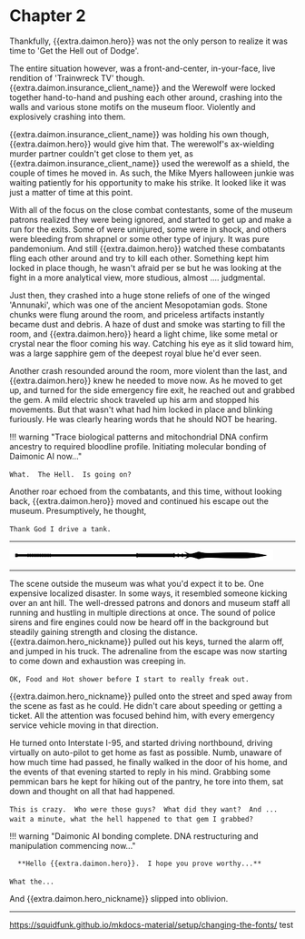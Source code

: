 # Chapter 2

Thankfully, {{extra.daimon.hero}} was not the only person to realize it was time to 'Get the Hell out of Dodge'.  

The entire situation however, was a front-and-center, in-your-face, live rendition of 'Trainwreck TV' though.  {{extra.daimon.insurance_client_name}} and the Werewolf were locked together hand-to-hand and pushing each other around, crashing into the walls and various stone motifs on the museum floor.  Violently and explosively crashing into them.

{{extra.daimon.insurance_client_name}} was holding his own though, {{extra.daimon.hero}} would give him that.  The werewolf's ax-wielding murder partner couldn't get close to them yet, as {{extra.daimon.insurance_client_name}} used the werewolf as a shield, the couple of times he moved in.  As such, the Mike Myers halloween junkie was waiting patiently for his opportunity to make his strike.  It looked like it was just a matter of time at this point.

With all of the focus on the close combat contestants, some of the museum patrons realized they were being ignored, and started to get up and make a run for the exits.  Some of were uninjured, some were in shock, and others were bleeding from shrapnel or some other type of injury.  It was pure pandemonium.  And still {{extra.daimon.hero}} watched these combatants fling each other around and try to kill each other.   Something kept him locked in place though, he wasn't afraid per se but he was looking at the fight in a more analytical view, more studious, almost .... judgmental.

Just then, they crashed into a huge stone reliefs of one of the winged 'Annunaki', which was one of the ancient Mesopotamian gods.  Stone chunks were flung around the room, and priceless artifacts instantly became dust and debris.  A haze of dust and smoke was starting to fill the room, and {{extra.daimon.hero}} heard a light chime, like some metal or crystal near the floor coming his way.  Catching his eye as it slid toward him, was a large sapphire gem of the deepest royal blue he'd ever seen.

Another crash resounded around the room, more violent than the last, and {{extra.daimon.hero}} knew he needed to move now.   As he moved to get up, and turned for the side emergency fire exit, he reached out and grabbed the gem.  A mild electric shock traveled up his arm and stopped his movements.   But that wasn't what had him locked in place and blinking furiously.   He was clearly hearing words that he should NOT be hearing.

!!! warning "Trace biological patterns and mitochondrial DNA confirm ancestry to required bloodline profile.   Initiating molecular bonding of Daimonic AI now..."

`What.  The Hell.  Is going on?`

Another roar echoed from the combatants, and this time, without looking back, {{extra.daimon.hero}} moved and continued his escape out the museum.  Presumptively, he thought,

`Thank God I drive a tank.`

* * *

![divider](../../../assets/divider.png)

* * *

The scene outside the museum was what you'd expect it to be.  One expensive localized disaster.  In some ways, it resembled someone kicking over an ant hill.   The well-dressed patrons and donors and museum staff all running and hustling in multiple directions at once.   The sound of police sirens and fire engines could now be heard off in the background but steadily gaining strength and closing the distance.   {{extra.daimon.hero_nickname}} pulled out his keys, turned the alarm off, and jumped in his truck.  The adrenaline from the escape was now starting to come down and exhaustion was creeping in.   

`OK, Food and Hot shower before I start to really freak out.`

{{extra.daimon.hero_nickname}} pulled onto the street and sped away from the scene as fast as he could.  He didn't care about speeding or getting a ticket.   All the attention was focused behind him, with every emergency service vehicle moving in that direction.  

He turned onto Interstate I-95, and started driving northbound, driving virtually on auto-pilot to get home as fast as possible.  Numb, unaware of how much time had passed, he finally walked in the door of his home, and the events of that evening started to reply in his mind.   Grabbing some pemmican bars he kept for hiking out of the pantry, he tore into them, sat down and thought on all that had happened.   

`This is crazy.  Who were those guys?  What did they want?  And ... wait a minute, what the hell happened to that gem I grabbed?`

!!! warning "Daimonic AI bonding complete.  DNA restructuring and manipulation commencing now..."

``` markdown
  **Hello {{extra.daimon.hero}}.  I hope you prove worthy...**
```

`What the...`

And {{extra.daimon.hero_nickname}} slipped into oblivion.



---
<span class="ai_voice">https://squidfunk.github.io/mkdocs-material/setup/changing-the-fonts/ test </span>
